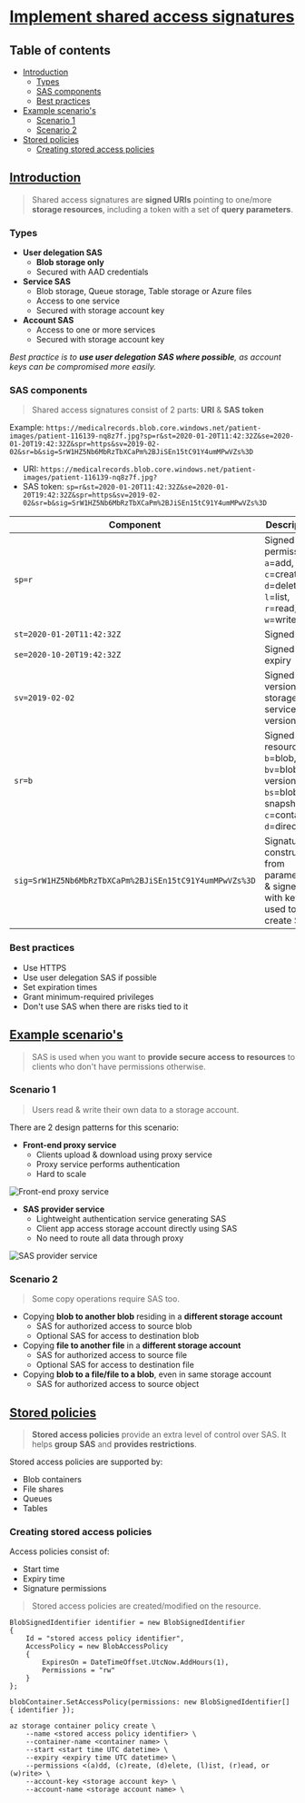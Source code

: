 # [Implement shared access signatures](https://learn.microsoft.com/en-us/training/modules/implement-shared-access-signatures/) <!-- omit in toc -->

## Table of contents <!-- omit in toc -->

- [Introduction](#introduction)
  - [Types](#types)
  - [SAS components](#sas-components)
  - [Best practices](#best-practices)
- [Example scenario's](#example-scenarios)
  - [Scenario 1](#scenario-1)
  - [Scenario 2](#scenario-2)
- [Stored policies](#stored-policies)
  - [Creating stored access policies](#creating-stored-access-policies)

## [Introduction](https://learn.microsoft.com/en-us/training/modules/implement-shared-access-signatures/2-shared-access-signatures-overview)

> Shared access signatures are **signed URIs** pointing to one/more **storage resources**, including a token with a set of **query parameters**.

### Types

- **User delegation SAS**
  - **Blob storage only**
  - Secured with AAD credentials
- **Service SAS**
  - Blob storage, Queue storage, Table storage or Azure files
  - Access to one service
  - Secured with storage account key
- **Account SAS**
  - Access to one or more services
  - Secured with storage account key

_Best practice is to **use user delegation SAS where possible**, as account keys can be compromised more easily._

### SAS components

> Shared access signatures consist of 2 parts: **URI** & **SAS token**

Example: `https://medicalrecords.blob.core.windows.net/patient-images/patient-116139-nq8z7f.jpg?sp=r&st=2020-01-20T11:42:32Z&se=2020-01-20T19:42:32Z&spr=https&sv=2019-02-02&sr=b&sig=SrW1HZ5Nb6MbRzTbXCaPm%2BJiSEn15tC91Y4umMPwVZs%3D`

- URI: `https://medicalrecords.blob.core.windows.net/patient-images/patient-116139-nq8z7f.jpg?`
- SAS token: `sp=r&st=2020-01-20T11:42:32Z&se=2020-01-20T19:42:32Z&spr=https&sv=2019-02-02&sr=b&sig=SrW1HZ5Nb6MbRzTbXCaPm%2BJiSEn15tC91Y4umMPwVZs%3D`

| Component                                              | Description                                                                                    | Required |
| ------------------------------------------------------ | ---------------------------------------------------------------------------------------------- | -------- |
| `sp=r`                                                 | Signed permission: `a`=add, `c`=create, `d`=delete, `l`=list, `r`=read, `w`=write              | X        |
| `st=2020-01-20T11:42:32Z`                              | Signed start                                                                                   |
| `se=2020-10-20T19:42:32Z`                              | Signed expiry                                                                                  | X        |
| `sv=2019-02-02`                                        | Signed version: storage service version                                                        | X        |
| `sr=b`                                                 | Signed resource: `b`=blob, `bv`=blob version, `bs`=blob snapshot, `c`=container, `d`=directory | X        |
| `sig=SrW1HZ5Nb6MbRzTbXCaPm%2BJiSEn15tC91Y4umMPwVZs%3D` | Signature: constructed from parameters & signed with key used to create SAS                    | X        |

### Best practices

- Use HTTPS
- Use user delegation SAS if possible
- Set expiration times
- Grant minimum-required privileges
- Don't use SAS when there are risks tied to it

## [Example scenario's](https://learn.microsoft.com/en-us/training/modules/implement-shared-access-signatures/3-shared-access-signatures)

> SAS is used when you want to **provide secure access to resources** to clients who don't have permissions otherwise.

### Scenario 1

> Users read & write their own data to a storage account.

There are 2 design patterns for this scenario:

- **Front-end proxy service**
  - Clients upload & download using proxy service
  - Proxy service performs authentication
  - Hard to scale

![Front-end proxy service](https://learn.microsoft.com/en-us/training/wwl-azure/implement-shared-access-signatures/media/storage-proxy-service.png)

- **SAS provider service**
  - Lightweight authentication service generating SAS
  - Client app access storage account directly using SAS
  - No need to route all data through proxy

![SAS provider service](https://learn.microsoft.com/en-us/training/wwl-azure/implement-shared-access-signatures/media/storage-provider-service.png)

### Scenario 2

> Some copy operations require SAS too.

- Copying **blob to another blob** residing in a **different storage account**
  - SAS for authorized access to source blob
  - Optional SAS for access to destination blob
- Copying **file to another file** in a **different storage account**
  - SAS for authorized access to source file
  - Optional SAS for access to destination file
- Copying **blob to a file/file to a blob**, even in same storage account
  - SAS for authorized access to source object

## [Stored policies](https://learn.microsoft.com/en-us/training/modules/implement-shared-access-signatures/4-stored-access-policies)

> **Stored access policies** provide an extra level of control over SAS. It helps **group SAS** and **provides restrictions**.

Stored access policies are supported by:

- Blob containers
- File shares
- Queues
- Tables

### Creating stored access policies

Access policies consist of:

- Start time
- Expiry time
- Signature permissions

> Stored access policies are created/modified on the resource.

```dotnet
BlobSignedIdentifier identifier = new BlobSignedIdentifier
{
    Id = "stored access policy identifier",
    AccessPolicy = new BlobAccessPolicy
    {
        ExpiresOn = DateTimeOffset.UtcNow.AddHours(1),
        Permissions = "rw"
    }
};

blobContainer.SetAccessPolicy(permissions: new BlobSignedIdentifier[] { identifier });
```

```
az storage container policy create \
    --name <stored access policy identifier> \
    --container-name <container name> \
    --start <start time UTC datetime> \
    --expiry <expiry time UTC datetime> \
    --permissions <(a)dd, (c)reate, (d)elete, (l)ist, (r)ead, or (w)rite> \
    --account-key <storage account key> \
    --account-name <storage account name> \
```
